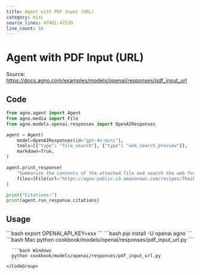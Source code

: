 ```yaml
---
title: Agent with PDF Input (URL)
category: misc
source_lines: 47481-47539
line_count: 58
---
```


# Agent with PDF Input (URL)
Source: https://docs.agno.com/examples/models/openai/responses/pdf_input_url



## Code

```python cookbook/models/openai/responses/pdf_input_url.py
from agno.agent import Agent
from agno.media import File
from agno.models.openai.responses import OpenAIResponses

agent = Agent(
    model=OpenAIResponses(id="gpt-4o-mini"),
    tools=[{"type": "file_search"}, {"type": "web_search_preview"}],
    markdown=True,
)

agent.print_response(
    "Summarize the contents of the attached file and search the web for more information.",
    files=[File(url="https://agno-public.s3.amazonaws.com/recipes/ThaiRecipes.pdf")],
)

print("Citations:")
print(agent.run_response.citations)
```

## Usage

<Steps>
  <Snippet file="create-venv-step.mdx" />

  <Step title="Set your API key">
    ```bash
    export OPENAI_API_KEY=xxx
    ```
  </Step>

  <Step title="Install libraries">
    ```bash
    pip install -U openai agno
    ```
  </Step>

  <Step title="Run Agent">
    <CodeGroup>
      ```bash Mac
      python cookbook/models/openai/responses/pdf_input_url.py
      ```

      ```bash Windows
      python cookbook/models/openai/responses/pdf_input_url.py
      ```
    </CodeGroup>
  </Step>
</Steps>


